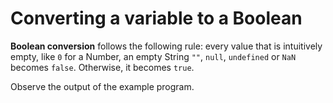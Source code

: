 # Converting a variable to a Boolean

**Boolean conversion** follows the following rule: every value that is 
intuitively
empty, like `0` for a Number, an empty String `""`, `null`, `undefined` or `NaN`
becomes `false`. Otherwise, it becomes `true`.

Observe the output of the example program.